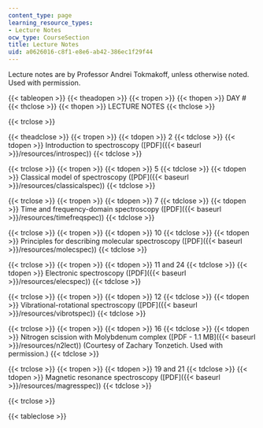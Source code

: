 ```yaml
---
content_type: page
learning_resource_types:
- Lecture Notes
ocw_type: CourseSection
title: Lecture Notes
uid: a0626016-c8f1-e8e6-ab42-386ec1f29f44
---
```


Lecture notes are by Professor Andrei Tokmakoff, unless otherwise noted. Used with permission.

{{< tableopen >}}
{{< theadopen >}}
{{< tropen >}}
{{< thopen >}}
DAY #
{{< thclose >}}
{{< thopen >}}
LECTURE NOTES
{{< thclose >}}

{{< trclose >}}

{{< theadclose >}}
{{< tropen >}}
{{< tdopen >}}
2
{{< tdclose >}}
{{< tdopen >}}
Introduction to spectroscopy ([PDF]({{< baseurl >}}/resources/introspec))
{{< tdclose >}}

{{< trclose >}}
{{< tropen >}}
{{< tdopen >}}
5
{{< tdclose >}}
{{< tdopen >}}
Classical model of spectroscopy ([PDF]({{< baseurl >}}/resources/classicalspec))
{{< tdclose >}}

{{< trclose >}}
{{< tropen >}}
{{< tdopen >}}
7
{{< tdclose >}}
{{< tdopen >}}
Time and frequency-domain spectroscopy ([PDF]({{< baseurl >}}/resources/timefreqspec))
{{< tdclose >}}

{{< trclose >}}
{{< tropen >}}
{{< tdopen >}}
10
{{< tdclose >}}
{{< tdopen >}}
Principles for describing molecular spectroscopy ([PDF]({{< baseurl >}}/resources/molecspec))
{{< tdclose >}}

{{< trclose >}}
{{< tropen >}}
{{< tdopen >}}
11 and 24
{{< tdclose >}}
{{< tdopen >}}
Electronic spectroscopy ([PDF]({{< baseurl >}}/resources/elecspec))
{{< tdclose >}}

{{< trclose >}}
{{< tropen >}}
{{< tdopen >}}
12
{{< tdclose >}}
{{< tdopen >}}
Vibrational-rotational spectroscopy ([PDF]({{< baseurl >}}/resources/vibrotspec))
{{< tdclose >}}

{{< trclose >}}
{{< tropen >}}
{{< tdopen >}}
16
{{< tdclose >}}
{{< tdopen >}}
Nitrogen scission with Molybdenum complex ([PDF - 1.1 MB]({{< baseurl >}}/resources/n2lect)) (Courtesy of Zachary Tonzetich. Used with permission.)
{{< tdclose >}}

{{< trclose >}}
{{< tropen >}}
{{< tdopen >}}
19 and 21
{{< tdclose >}}
{{< tdopen >}}
Magnetic resonance spectroscopy ([PDF]({{< baseurl >}}/resources/magresspec))
{{< tdclose >}}

{{< trclose >}}

{{< tableclose >}}